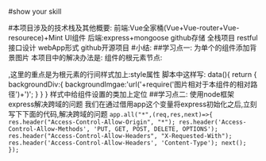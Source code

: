#show your skill


#本项目涉及的技术栈及其他概要:
    前端:Vue全家桶(Vue+Vue-router+Vue-resourece)+Mint UI组件
    后端:express+mongoose
    github存储
    全栈项目
    restful接口设计
    webApp形式
    github开源项目
#小结:
   ##学习点一:
      为单个的组件添加背景图片
      本项目中的解决办法是:
      组件的根元素节点:<div class="login" :style="">,这里的重点是为根元素的行间样式加上:style属性
      脚本中这样写:
                data(){
                    return {
                        backgroundDiv:{
                            backgroundImgae:'url('+require('图片相对于本组件的相对路径')+')';
                        }
                    }
                }
      样式中给组件设置的类加上定位
   ##学习点二:
      使用node框架express解决跨域的问题
      我们在通过借用app这个变量将express初始化之后,立刻写下下面的代码,解决跨域的问题
        `app.all("*",(req,res,next)=>{
            res.header("Access-Control-Allow-Origin", "*");
            res.header('Access-Control-Allow-Methods', 'PUT, GET, POST, DELETE, OPTIONS');
            res.header("Access-Control-Allow-Headers", "X-Requested-With");
            res.header('Access-Control-Allow-Headers', 'Content-Type');
            next();
        });`
